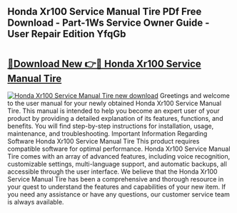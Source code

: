 ## Honda Xr100 Service Manual Tire PDf Free Download - Part-1Ws Service Owner Guide - User Repair Edition YfqGb

# <h2><a href="http://bc61546.oget.top/?id=Honda+Xr100+Service+Manual+Tire">🔗Download New 👉🔴 Honda Xr100 Service Manual Tire</a></h2>

[![Honda Xr100 Service Manual Tire new download](https://i.imgur.com/5g1atiW.png)](http://bc61546.oget.top/?id=Honda+Xr100+Service+Manual+Tire)
Greetings and welcome to the user manual for your newly obtained Honda Xr100 Service Manual Tire. This manual is intended to help you become an expert user of your product by providing a detailed explanation of its features, functions, and benefits. You will find step-by-step instructions for installation, usage, maintenance, and troubleshooting. Important Information Regarding Software Honda Xr100 Service Manual Tire This product requires compatible software for optimal performance. Honda Xr100 Service Manual Tire comes with an array of advanced features, including voice recognition, customizable settings, multi-language support, and automatic backups, all accessible through the user interface. We believe that the Honda Xr100 Service Manual Tire has been a comprehensive and thorough resource in your quest to understand the features and capabilities of your new item. If you need any assistance or have any questions, our customer service team is always available.
